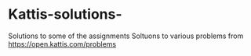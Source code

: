 # Kattis-solutions-
Solutions to some of the assignments
Soltuons to various problems from https://open.kattis.com/problems
